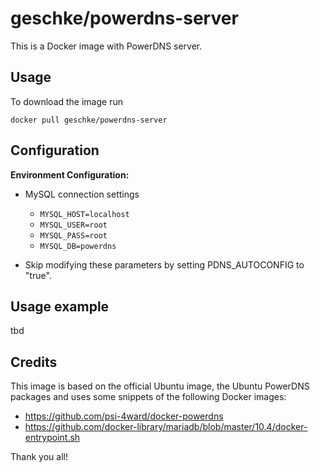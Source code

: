 # geschke/powerdns-server

This is a Docker image with PowerDNS server.

## Usage

To download the image run

    docker pull geschke/powerdns-server

## Configuration

**Environment Configuration:**

* MySQL connection settings
  * `MYSQL_HOST=localhost`
  * `MYSQL_USER=root`
  * `MYSQL_PASS=root`
  * `MYSQL_DB=powerdns`

  
* Skip modifying these parameters by setting PDNS_AUTOCONFIG to "true".


## Usage example

tbd

## Credits


This image is based on the official Ubuntu image, the Ubuntu PowerDNS packages and uses
some snippets of the following Docker images:

* https://github.com/psi-4ward/docker-powerdns
* https://github.com/docker-library/mariadb/blob/master/10.4/docker-entrypoint.sh

Thank you all!


